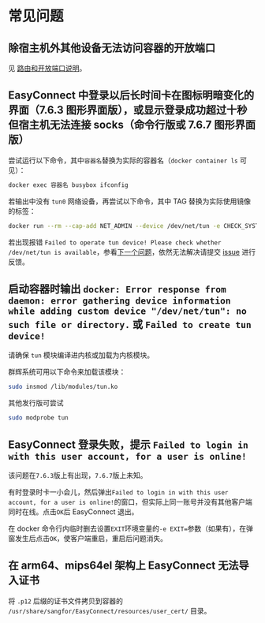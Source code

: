 # 常见问题

## 除宿主机外其他设备无法访问容器的开放端口

见 [路由和开放端口说明](route.md)。

## EasyConnect 中登录以后长时间卡在图标明暗变化的界面（7.6.3 图形界面版），或显示登录成功超过十秒但宿主机无法连接 socks（命令行版或 7.6.7 图形界面版）

尝试运行以下命令，其中`容器名`替换为实际的容器名（`docker container ls` 可见）：

``` bash
docker exec 容器名 busybox ifconfig
```

若输出中没有 `tun0` 网络设备，再尝试以下命令，其中 TAG 替换为实际使用镜像的标签：

``` bash
docker run --rm --cap-add NET_ADMIN --device /dev/net/tun -e CHECK_SYSTEM_ONLY=1 hagb/docker-easyconnect:TAG
```

若出现报错 `Failed to operate tun device! Please check whether /dev/net/tun is available`，参看[下一个问题](#启动容器时输出-docker-error-response-from-daemon-error-gathering-device-information-while-adding-custom-device-devnettun-no-such-file-or-directory)，依然无法解决请提交 [issue](https://github.com/Hagb/docker-easyconnect/issues) 进行反馈。

## 启动容器时输出 `docker: Error response from daemon: error gathering device information while adding custom device "/dev/net/tun": no such file or directory.` 或 `Failed to create tun device!`

请确保 `tun` 模块编译进内核或加载为内核模块。

群辉系统可用以下命令来加载该模块：

``` bash
sudo insmod /lib/modules/tun.ko
```

其他发行版可尝试

``` bash
sudo modprobe tun
```

## EasyConnect 登录失败，提示 `Failed to login in with this user account, for a user is online!`

该问题在`7.6.3`版上有出现，`7.6.7`版上未知。

有时登录时卡一小会儿，然后弹出`Failed to login in with this user account, for a user is online!`的窗口，但实际上同一账号并没有其他客户端同时在线。点击`OK`后 EasyConnect 退出。

在 docker 命令行内临时删去设置`EXIT`环境变量的`-e EXIT=`参数（如果有），在弹窗发生后点击`OK`，使客户端重启，重启后问题消失。

## 在 arm64、mips64el 架构上 EasyConnect 无法导入证书

将 `.p12` 后缀的证书文件拷贝到容器的 `/usr/share/sangfor/EasyConnect/resources/user_cert/` 目录。
